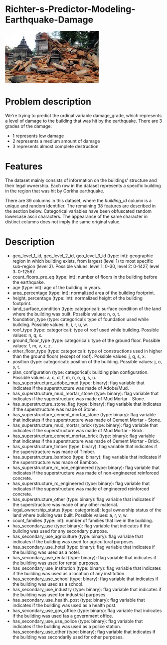 # Richter-s-Predictor-Modeling-Earthquake-Damage

![Earthquake](images/earthquake.png)

# Problem description
We're trying to predict the ordinal variable damage_grade, which represents a level of damage to the building that was hit by the earthquake. There are 3 grades of the damage:

* 1 represents low damage
* 2 represents a medium amount of damage
* 3 represents almost complete destruction

# Features
The dataset mainly consists of information on the buildings' structure and their legal ownership. Each row in the dataset represents a specific building in the region that was hit by Gorkha earthquake.

There are 39 columns in this dataset, where the *building_id* column is a unique and random identifier. The remaining 38 features are described in the section below. Categorical variables have been obfuscated random lowercase ascii characters. The appearance of the same character in distinct columns does not imply the same original value.

# Description
* geo_level_1_id, geo_level_2_id, geo_level_3_id (type: int): geographic region in which building exists, from largest (level 1) to most specific sub-region (level 3). Possible values: level 1: 0-30, level 2: 0-1427, level 3: 0-12567.
* count_floors_pre_eq (type: int): number of floors in the building before the earthquake.
* age (type: int): age of the building in years.
* area_percentage (type: int): normalized area of the building footprint.
* height_percentage (type: int): normalized height of the building footprint.
* land_surface_condition (type: categorical): surface condition of the land where the building was built. Possible values: n, o, t.
* foundation_type (type: categorical): type of foundation used while building. Possible values: h, i, r, u, w.
* roof_type (type: categorical): type of roof used while building. Possible values: n, q, x.
* ground_floor_type (type: categorical): type of the ground floor. Possible values: f, m, v, x, z.
* other_floor_type (type: categorical): type of constructions used in higher than the ground floors (except of roof). Possible values: j, q, s, x.
* position (type: categorical): position of the building. Possible values: j, o, s, t.
* plan_configuration (type: categorical): building plan configuration. Possible values: a, c, d, f, m, n, o, q, s, u.
* has_superstructure_adobe_mud (type: binary): flag variable that indicates if the superstructure was made of Adobe/Mud.
* has_superstructure_mud_mortar_stone (type: binary): flag variable that indicates if the superstructure was made of Mud Mortar - Stone.
* has_superstructure_stone_flag (type: binary): flag variable that indicates if the superstructure was made of Stone.
* has_superstructure_cement_mortar_stone (type: binary): flag variable that indicates if the superstructure was made of Cement Mortar - Stone.
* has_superstructure_mud_mortar_brick (type: binary): flag variable that indicates if the superstructure was made of Mud Mortar - Brick.
* has_superstructure_cement_mortar_brick (type: binary): flag variable that indicates if the superstructure was made of Cement Mortar - Brick.
* has_superstructure_timber (type: binary): flag variable that indicates if the superstructure was made of Timber.
* has_superstructure_bamboo (type: binary): flag variable that indicates if the superstructure was made of Bamboo.
* has_superstructure_rc_non_engineered (type: binary): flag variable that indicates if the superstructure was made of non-engineered reinforced concrete.
* has_superstructure_rc_engineered (type: binary): flag variable that indicates if the superstructure was made of engineered reinforced concrete.
* has_superstructure_other (type: binary): flag variable that indicates if the superstructure was made of any other material.
* legal_ownership_status (type: categorical): legal ownership status of the land where building was built. Possible values: a, r, v, w.
* count_families (type: int): number of families that live in the building.
* has_secondary_use (type: binary): flag variable that indicates if the building was used for any secondary purpose.
* has_secondary_use_agriculture (type: binary): flag variable that indicates if the building was used for agricultural purposes.
* has_secondary_use_hotel (type: binary): flag variable that indicates if the building was used as a hotel.
* has_secondary_use_rental (type: binary): flag variable that indicates if the building was used for rental purposes.
* has_secondary_use_institution (type: binary): flag variable that indicates if the building was used as a location of any institution.
* has_secondary_use_school (type: binary): flag variable that indicates if the building was used as a school.
* has_secondary_use_industry (type: binary): flag variable that indicates if the building was used for industrial purposes.
* has_secondary_use_health_post (type: binary): flag variable that indicates if the building was used as a health post.
* has_secondary_use_gov_office (type: binary): flag variable that indicates if the building was used fas a government office.
* has_secondary_use_use_police (type: binary): flag variable that indicates if the building was used as a police station.
has_secondary_use_other (type: binary): flag variable that indicates if the building was secondarily used for other purposes.
